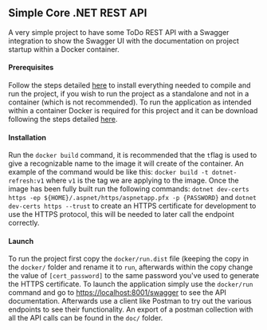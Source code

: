 ## Simple Core .NET REST API
A very simple project to have some ToDo REST API with a Swagger integration to show the Swagger UI with the documentation on project startup within a Docker container.

#### Prerequisites
Follow the steps detailed [here](https://dotnet.microsoft.com/download) to install everything needed to compile and run the project, if you wish to run the project as a standalone and not in a container (which is not recommended). To run the application as intended within a container Docker is required for this project and it can be download following the steps detailed [here](https://www.docker.com/products/docker-desktop).

#### Installation
Run the `docker build` command, it is recommended that the `t`flag is used to give a recognizable name to the image it will create of the container. An example of the command would be like this: `docker build -t dotnet-refresh:v1` where `v1` is the tag we are applying to the image.
Once the image has been fully built run the following commands:
`dotnet dev-certs https -ep ${HOME}/.aspnet/https/aspnetapp.pfx -p {PASSWORD}`
and 
`dotnet dev-certs https --trust`
to create an HTTPS certificate for development to use the HTTPS protocol, this will be needed to later call the endpoint correctly.

#### Launch
To run the project first copy the `docker/run.dist` file (keeping the copy in the `docker/` folder and rename it to `run`, afterwards within the copy change the value of `[cert_password]` to the same password you've used to generate the HTTPS certificate. 
To launch the application simply use the `docker/run` command and go to [https://localhost:8001/swagger](https://localhost:8001/swagger) to see the API documentation. Afterwards use a client like Postman to try out the various endpoints to see their functionality. An export of a postman collection with all the API calls can be found in the `doc/` folder.

